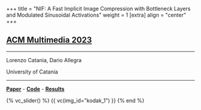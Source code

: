 +++
title = "NIF: A Fast Implicit Image Compression with Bottleneck Layers and Modulated Sinusoidal Activations"
weight = 1
[extra]
align = "center"
+++

## [ACM Multimedia 2023](https://www.acmmm2023.org/)

***
Lorenzo Catania, Dario Allegra

University of Catania
***

[**Paper**](https://tba.com/) -
[**Code**](https://github.com/aegroto/nif) -
[**Results**](https://tba.com/)

{% vc_slider() %}
{{ vc(img_id="kodak_1") }}
{% end %}
